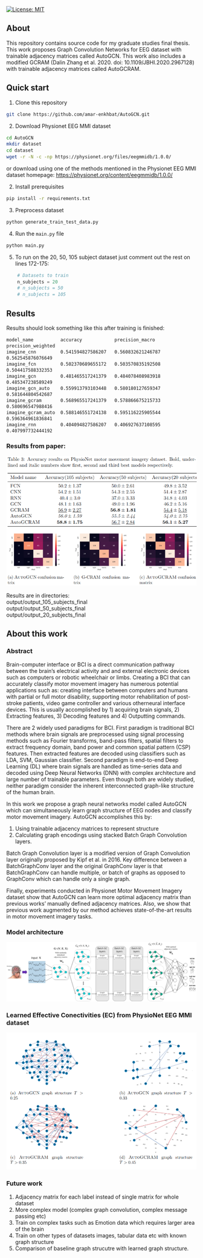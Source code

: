 <!-- PROJECT SHIELDS -->
<!--
*** I'm using markdown "reference style" links for readability.
*** Reference links are enclosed in brackets [ ] instead of parentheses ( ).
*** See the bottom of this document for the declaration of the reference variables
*** for contributors-url, forks-url, etc. This is an optional, concise syntax you may use.
*** https://www.markdownguide.org/basic-syntax/#reference-style-links
-->
[![License: MIT](https://img.shields.io/badge/License-MIT-yellow.svg)](https://opensource.org/licenses/MIT)

<!-- ABOUT THE PROJECT -->
## About
This repository contains source code for my graduate studies final thesis.   
This work proposes Graph Convolution Networks for EEG dataset with trainable adjacency matrices called AutoGCN. This work also includes a modified GCRAM (Dalin Zhang et al. 2020. doi: 10.1109/JBHI.2020.2967128) with trainable adjacency matrices called AutoGCRAM.

## Quick start

1. Clone this repository
```bash
git clone https://github.com/amar-enkhbat/AutoGCN.git
```

2. Download Physionet EEG MMI dataset
```bash
cd AutoGCN
mkdir dataset
cd dataset
wget -r -N -c -np https://physionet.org/files/eegmmidb/1.0.0/
```
or download using one of the methods mentioned in the Physionet EEG MMI dataset homepage: https://physionet.org/content/eegmmidb/1.0.0/


2. Install prerequisites
```bash
pip install -r requirements.txt
```

3. Preprocess dataset
```bash
python generate_train_test_data.py
```

4. Run the ```main.py``` file
```bash
python main.py
```

5. To run on the 20, 50, 105 subject dataset just comment out the rest on lines 172-175:
```Python
    # Datasets to train
    n_subjects = 20
    # n_subjects = 50
    # n_subjects = 105
```

## Results
Results should look something like this after training is finished:
```
model_name	        accuracy	        precision_macro	    precision_weighted
imagine_cnn	        0.541594827586207	0.560832621246787	0.562545876076649
imagine_fcn	        0.502370689655172	0.503570835192508	0.504417588332353
imagine_gcn	        0.481465517241379	0.484078408983918	0.485347238589249
imagine_gcn_auto	0.559913793103448	0.580180127659347	0.581644804542687
imagine_gcram	    0.568965517241379	0.578866675215733	0.580696547988416
imagine_gcram_auto	0.588146551724138	0.595116225905544	0.596364961836841
imagine_rnn	        0.404094827586207	0.406927637108595	0.407997732444192
```

### Results from paper:
![Results](./images/paper_results.png)

Results are in directories:  
output/output_105_subjects_final  
output/output_50_subjects_final  
output/output_20_subjects_final  
## About this work

### Abstract
Brain-computer interface or BCI is a direct communication pathway between the brain’s electrical activity and and external electronic devices such as computers or robotic wheelchair or limbs. Creating a BCI that can accurately classify motor movement imagery has numerous potential applications such as: creating interface between computers and humans with partial or full motor disability, supporting motor rehabilitation of post-stroke patients, video game controller and various otherneural interface devices. This is usually accomplished by 1) acquiring brain signals, 2) Extracting features, 3) Decoding features and 4) Outputting commands.

There are 2 widely used paradigms for BCI. First paradigm is traditional BCI methods where brain signals are preprocessed using signal processing methods such as Fourier transforms, band-pass filters, spatial filters to extract frequency domain, band power and common spatial pattern (CSP) features. Then extracted features are decoded using classifiers such as LDA, SVM, Gaussian classifier. Second paradigm is end-to-end Deep Learning (DL) where brain signals are handled as time-series data and decoded using Deep Neural Networks (DNN) with complex architecture and large number of trainable parameters. Even though both are widely studied, neither paradigm consider the inherent interconnected graph-like structure of the human brain.
    
In this work we propose a graph neural networks model called AutoGCN which can simultaneously learn graph structure of EEG nodes and classify motor movement imagery. AutoGCN accomplishes this by:
1. Using trainable adjacency matrices to represent structure
2. Calculating graph encodings using stacked Batch Graph Convolution layers.

Batch Graph Convolution layer is a modified version of Graph Convolution layer originally proposed by Kipf et al. in 2016. Key difference between a BatchGraphConv layer and the original GraphConv layer is that BatchGraphConv can handle multiple, or batch of graphs as opposed to GraphConv which can handle only a single graph. 

Finally, experiments conducted in Physionet Motor Movement Imagery dataset show that AutoGCN can learn more optimal adjacency matrix than previous works’ manually defined adjacency matrices. Also, we show that previous work augmented by our method achieves state-of-the-art results in motor movement imagery tasks.

### Model architecture
![AutoGCN architecture](./images/autogcn_architecture.jpg)

### Learned Effective Conectivities (EC) from PhysioNet EEG MMI dataset
![Learned EC](./images/autogcn_autogcram_ec.png)

### Future work
1. Adjacency matrix for each label instead of single matrix for whole dataset
2. More complex model (complex graph convolution, complex message passing etc)
3. Train on complex tasks such as Emotion data which requires larger area of the brain
4. Train on other types of datasets images, tabular data etc with known graph structure
5. Comparison of baseline graph strucutre with learned graph structure.

